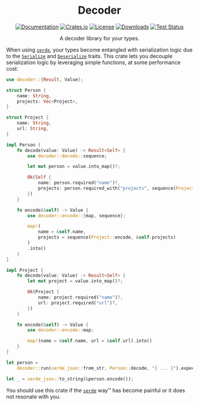 <div align="center">

# Decoder

[![Documentation](https://docs.rs/decoder/badge.svg)](https://docs.rs/decoder)
[![Crates.io](https://img.shields.io/crates/v/decoder.svg)](https://crates.io/crates/decoder)
[![License](https://img.shields.io/crates/l/decoder.svg)](https://github.com/hecrj/decoder/blob/master/LICENSE)
[![Downloads](https://img.shields.io/crates/d/decoder.svg)](https://crates.io/crates/decoder)
[![Test Status](https://img.shields.io/github/actions/workflow/status/hecrj/decoder/test.yml?branch=master&event=push&label=test)](https://github.com/hecrj/decoder/actions)

A decoder library for your types.
</div>

When using [`serde`], your types become entangled with serialization logic due to the [`Serialize`] and [`Deserialize`] traits.
This crate lets you decouple serialization logic by leveraging simple functions, at some performance cost:

```rust
use decoder::{Result, Value};

struct Person {
    name: String,
    projects: Vec<Project>,
}

struct Project {
    name: String,
    url: String,
}

impl Person {
    fn decode(value: Value) -> Result<Self> {
        use decoder::decode::sequence;

        let mut person = value.into_map()?;

        Ok(Self {
            name: person.required("name")?,
            projects: person.required_with("projects", sequence(Project::decode))?,
        })
    }

    fn encode(&self) -> Value {
        use decoder::encode::{map, sequence};

        map!(
            name = &self.name,
            projects = sequence(Project::encode, &self.projects)
        )
        .into()
    }
}

impl Project {
    fn decode(value: Value) -> Result<Self> {
        let mut project = value.into_map()?;

        Ok(Project {
            name: project.required("name")?,
            url: project.required("url")?,
        })
    }

    fn encode(&self) -> Value {
        use decoder::encode::map;

        map!(name = &self.name, url = &self.url).into()
    }
}

let person =
    decoder::run(serde_json::from_str, Person::decode, "{ ... }").expect("Decode person");

let _ = serde_json::to_string(&person.encode());
```

You should use this crate if the [`serde`] way™ has become painful or it does not resonate with you.

[`serde`]: https://serde.rs
[`Serialize`]: https://docs.rs/serde/latest/serde/trait.Serialize.html
[`Deserialize`]: https://docs.rs/serde/latest/serde/trait.Deserialize.html
